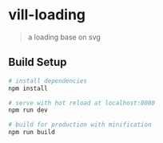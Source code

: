 # vill-loading

> a loading base on svg

## Build Setup

``` bash
# install dependencies
npm install

# serve with hot reload at localhost:8080
npm run dev

# build for production with minification
npm run build
```
